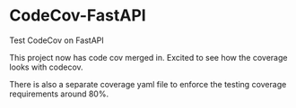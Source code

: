 # CodeCov-FastAPI
Test CodeCov on FastAPI

This project now has code cov merged in.
Excited to see how the coverage looks with codecov.

There is also a separate coverage yaml file to enforce the testing coverage requirements around 80%.